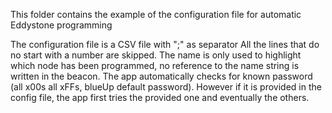 This folder contains the example of the configuration file for automatic Eddystone programming

The configuration file is a CSV file with ";" as separator
All the lines that do no start with a number are skipped. The name is only used to highlight which node has been programmed, no reference to the name string is written in the beacon.
The app automatically checks for known password (all x00s all xFFs, blueUp default password). However if it is provided in the config file, the app first tries the provided one and eventually the others.
